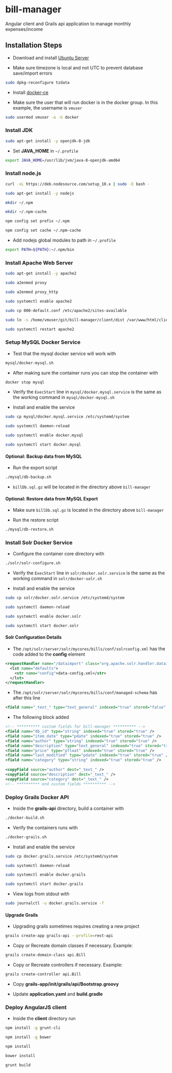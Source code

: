 bill-manager
=============

Angular client and Grails api application to manage monthly expenses/income

## Installation Steps

* Download and install [Ubuntu Server](https://ubuntu.com/download/server)

* Make sure timezone is local and not UTC to prevent database save/import errors

```bash
sudo dpkg-reconfigure tzdata
```

* Install [docker-ce](https://docs.docker.com/install/linux/docker-ce/ubuntu/)

* Make sure the user that will run docker is in the docker group. In this example, the username is `vmuser`

```bash
sudo usermod vmuser -a -G docker
```

### Install JDK

```bash
sudo apt-get install -y openjdk-8-jdk
```

* Set **JAVA_HOME** in `~/.profile`
```bash
export JAVA_HOME=/usr/lib/jvm/java-8-openjdk-amd64
```

### Install node.js

```bash
curl -sL https://deb.nodesource.com/setup_10.x | sudo -E bash -

sudo apt-get install -y nodejs

mkdir ~/.npm

mkdir ~/.npm-cache

npm config set prefix ~/.npm

npm config set cache ~/.npm-cache
```

* Add nodejs global modules to path in `~/.profile`

```bash
export PATH=${PATH}:~/.npm/bin
```

### Install Apache Web Server

```bash
sudo apt-get install -y apache2

sudo a2enmod proxy

sudo a2enmod proxy_http

sudo systemctl enable apache2

sudo cp 000-default.conf /etc/apache2/sites-available

sudo ln -s /home/vmuser/git/bill-manager/client/dist /var/www/html/client

sudo systemctl restart apache2
```

### Setup MySQL Docker Service

* Test that the mysql docker service will work with

```bash
mysql/docker-mysql.sh
```

* After making sure the container runs you can stop the container with 
```bash
docker stop mysql
```

* Verify the `ExecStart` line in `mysql/docker.mysql.service` is the same as the working command in `mysql/docker-mysql.sh`

* Install and enable the service

```bash
sudo cp mysql/docker.mysql.service /etc/systemd/system

sudo systemctl daemon-reload

sudo systemctl enable docker.mysql

sudo systemctl start docker.mysql
```

#### Optional: Backup data from MySQL

* Run the export script

```bash
./mysql/db-backup.sh
```

* `billDb.sql.gz` will be located in the directory above `bill-manager`

#### Optional: Restore data from MySQL Export

* Make sure `billDb.sql.gz` is located in the directory above `bill-manager`

* Run the restore script

```bash
./mysql/db-restore.sh
```


### Install Solr Docker Service

* Configure the container core directory with 
```bash
./solr/solr-configure.sh
```

* Verify the `ExecStart` line in `solr/docker.solr.service` is the same as the working command in `solr/docker-solr.sh`

* Install and enable the service

```bash
sudo cp solr/docker.solr.service /etc/systemd/system

sudo systemctl daemon-reload

sudo systemctl enable docker.solr

sudo systemctl start docker.solr
```

#### Solr Configuration Details

* The `/opt/solr/server/solr/mycores/bills/conf/solrconfig.xml` has the code added to the **config** element

```xml
<requestHandler name="/dataimport" class="org.apache.solr.handler.dataimport.DataImportHandler">
  <lst name="defaults">
    <str name="config">data-config.xml</str>
  </lst>
</requestHandler>
```

* The `/opt/solr/server/solr/mycores/bills/conf/managed-schema` has after this line

```xml
<field name="_text_" type="text_general" indexed="true" stored="false" multiValued="true" />
```

* The following block added

```xml
<!-- ********** custom fields for bill-manager ********** -->
<field name="db_id" type="string" indexed="true" stored="true" />
<field name="item_date" type="pdate" indexed="true" stored="true" />
<field name="author" type="string" indexed="true" stored="true" />
<field name="description" type="text_general" indexed="true" stored="true" />
<field name="price" type="pfloat" indexed="true" stored="true" />
<field name="last_modified" type="pdate" indexed="true" stored="true" />
<field name="category" type="string" indexed="true" stored="true" />
 
<copyField source="author" dest="_text_" />
<copyField source="description" dest="_text_" />
<copyField source="category" dest="_text_" />
<!-- ********** end custom fields ********** -->
```

### Deploy Grails Docker API

* Inside the **grails-api** directory, build a container with
```bash
./docker-build.sh
```

* Verify the containers runs with
```bash
./docker-grails.sh
```

* Install and enable the service
```bash
sudo cp docker.grails.service /etc/systemd/system

sudo systemctl daemon-reload

sudo systemctl enable docker.grails

sudo systemctl start docker.grails
```

* View logs from stdout with
```bash
sudo journalctl -u docker.grails.service -f
```

#### Upgrade Grails

* Upgrading grails sometimes requires creating a new project
```bash
grails create-app grails-api --profile=rest-api
```

* Copy or Recreate domain classes if necessary. Example:
```bash
grails create-domain-class api.Bill
```

* Copy or Recreate controllers if necessary. Example:
```bash
grails create-controller api.Bill
```

* Copy **grails-app/init/grails/api/Bootstrap.groovy**

* Update **application.yaml** and **build.gradle**

### Deploy AngularJS client

* Inside the **client** directory run
```bash
npm install -g grunt-cli

npm install -g bower

npm install

bower install

grunt build
```
